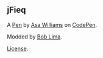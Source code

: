 jFieq
-----


A [Pen](http://codepen.io/asawilliams/pen/jFieq) by [Asa Williams](http://codepen.io/asawilliams) on [CodePen](http://codepen.io/).

Modded by [Bob Lima](https://github.com/uallacepod).

[License](http://codepen.io/asawilliams/pen/jFieq/license).
